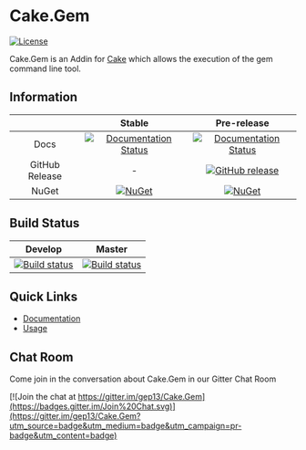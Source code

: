 # Cake.Gem

[![License](http://img.shields.io/:license-mit-blue.svg)](http://cake-contrib.mit-license.org)

Cake.Gem is an Addin for [Cake](http://cakebuild.net/) which allows the execution of the gem command line tool.

## Information

||Stable|Pre-release|
|:--:|:--:|:--:|
|Docs|[![Documentation Status](https://readthedocs.org/projects/cakegem/badge/?version=stable)](http://cakegem.readthedocs.org/en/stable/)|[![Documentation Status](https://readthedocs.org/projects/cakegem/badge/?version=develop)](http://cakegem.readthedocs.org/en/develop/)|
|GitHub Release|-|[![GitHub release](https://img.shields.io/github/release/cake-contrib/Cake.Gem.svg)](https://github.com/cake-contrib/Cake.Gem/releases/latest)|
|NuGet|[![NuGet](https://img.shields.io/nuget/v/Cake.Gem.svg)](https://www.nuget.org/packages/Cake.Gem)|[![NuGet](https://img.shields.io/nuget/vpre/Cake.Gem.svg)](https://www.nuget.org/packages/Cake.Gem)|

## Build Status

|Develop|Master|
|:--:|:--:|
|[![Build status](https://ci.appveyor.com/api/projects/status/yl66u5c3dbn2nc73/branch/develop?svg=true)](https://ci.appveyor.com/project/cakecontrib/cake-gem/branch/develop)|[![Build status](https://ci.appveyor.com/api/projects/status/yl66u5c3dbn2nc73/branch/develop?svg=true)](https://ci.appveyor.com/project/cakecontrib/cake-gem/branch/master)|

## Quick Links

- [Documentation](http://cakegem.readthedocs.org/en/develop/)
- [Usage](http://cakegem.readthedocs.org/en/develop/usage/)

## Chat Room
Come join in the conversation about Cake.Gem in our Gitter Chat Room

[![Join the chat at https://gitter.im/gep13/Cake.Gem](https://badges.gitter.im/Join%20Chat.svg)](https://gitter.im/gep13/Cake.Gem?utm_source=badge&utm_medium=badge&utm_campaign=pr-badge&utm_content=badge)
